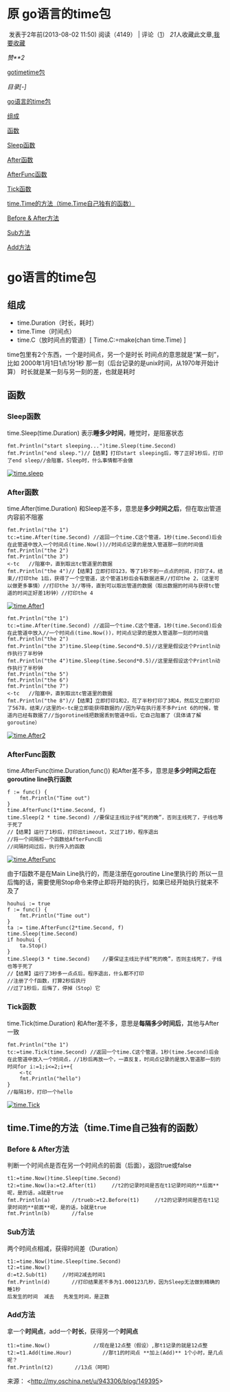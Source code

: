 # 原															go语言的time包

​    		    		发表于2年前(2013-08-02 11:50)      		阅读（4149） | 评论（[1](http://my.oschina.net/u/943306/blog/149395#comments)）    					    	    *21*人收藏此文章,[我要收藏](https://kshttps0.wiz.cn/wiz-resource/89077880-eff4-11e0-a402-00237def97cc/003ab9ee-d562-4118-87f0-14e835ec0970/)

*赞**2*

[go](http://www.oschina.net/search?scope=blog&q=go)[time](http://www.oschina.net/search?scope=blog&q=time)[time包](http://www.oschina.net/search?scope=blog&q=time%E5%8C%85)

*目录[-]*

[go语言的time包](http://my.oschina.net/u/943306/blog/149395#OSC_h1_1)

[组成](http://my.oschina.net/u/943306/blog/149395#OSC_h2_2)

[函数](http://my.oschina.net/u/943306/blog/149395#OSC_h2_3)

[Sleep函数](http://my.oschina.net/u/943306/blog/149395#OSC_h3_4)

[After函数](http://my.oschina.net/u/943306/blog/149395#OSC_h3_5)

[AfterFunc函数](http://my.oschina.net/u/943306/blog/149395#OSC_h3_6)

[Tick函数](http://my.oschina.net/u/943306/blog/149395#OSC_h3_7)

[time.Time的方法（time.Time自己独有的函数）](http://my.oschina.net/u/943306/blog/149395#OSC_h2_8)

[Before & After方法](http://my.oschina.net/u/943306/blog/149395#OSC_h3_9)

[Sub方法](http://my.oschina.net/u/943306/blog/149395#OSC_h3_10)

[Add方法](http://my.oschina.net/u/943306/blog/149395#OSC_h3_11)

# go语言的time包

## 组成

- time.Duration（时长，耗时）
- time.Time（时间点）
- time.C（放时间点的管道）[ Time.C:=make(chan time.Time) ]

time包里有2个东西，一个是时间点，另一个是时长 
时间点的意思就是“某一刻”，比如 2000年1月1日1点1分1秒 那一刻（后台记录的是unix时间，从1970年开始计算） 
时长就是某一刻与另一刻的差，也就是耗时

## 函数

### Sleep函数

time.Sleep(time.Duration) 
表示**睡多少时间**，睡觉时，是阻塞状态

```
fmt.Println("start sleeping...")time.Sleep(time.Second)
fmt.Println("end sleep.")//【结果】打印start sleeping后，等了正好1秒后，打印了end sleep//会阻塞，Sleep时，什么事情都不会做
```

[![time.sleep]()](http://static.oschina.net/uploads/space/2013/0802/143748_oxET_943306.png)

### After函数

time.After(time.Duration) 
和Sleep差不多，意思是**多少时间之后**，但在取出管道内容前不阻塞

```
fmt.Println("the 1")
tc:=time.After(time.Second) //返回一个time.C这个管道，1秒(time.Second)后会在此管道中放入一个时间点(time.Now())//时间点记录的是放入管道那一刻的时间值
fmt.Println("the 2")
fmt.Println("the 3")
<-tc   //阻塞中，直到取出tc管道里的数据
fmt.Println("the 4")//【结果】立即打印123，等了1秒不到一点点的时间，打印了4，结束//打印the 1后，获得了一个空管道，这个管道1秒后会有数据进来//打印the 2，（这里可以做更多事情）//打印the 3//等待，直到可以取出管道的数据（取出数据的时间与获得tc管道的时间正好差1秒钟）//打印the 4
```

[![time.After1]()](http://static.oschina.net/uploads/space/2013/0802/143824_2a5o_943306.png)

```
fmt.Println("the 1")
tc:=time.After(time.Second) //返回一个time.C这个管道，1秒(time.Second)后会在此管道中放入//一个时间点(time.Now())，时间点记录的是放入管道那一刻的时间值
fmt.Println("the 2")
fmt.Println("the 3")time.Sleep(time.Second*0.5)//这里是假设这个Println动作执行了半秒钟
fmt.Println("the 4")time.Sleep(time.Second*0.5)//这里是假设这个Println动作执行了半秒钟
fmt.Println("the 5")
fmt.Println("the 6")
fmt.Println("the 7")
<-tc   //阻塞中，直到取出tc管道里的数据
fmt.Println("the 8")//【结果】立即打印1和2，花了半秒打印了3和4，然后又立即打印了5678，结束//这里的<-tc是立即能获得数据的//因为早在执行差不多Print 6的时候，管道内已经有数据了//当gorotine线把数据丢到管道中后，它自己阻塞了（具体请了解goroutine）
```

[![time.After2]()](http://static.oschina.net/uploads/space/2013/0802/143844_MNzs_943306.png)

### AfterFunc函数

time.AfterFunc(time.Duration,func()) 
和After差不多，意思是**多少时间之后在goroutine line执行函数**

```
f := func() {
    fmt.Println("Time out")
}
time.AfterFunc(1*time.Second, f)
time.Sleep(2 * time.Second) //要保证主线比子线“死的晚”，否则主线死了，子线也等于死了
//【结果】运行了1秒后，打印出timeout，又过了1秒，程序退出
//将一个间隔和一个函数给AfterFunc后
//间隔时间过后，执行传入的函数
```

[![time.AfterFunc]()](http://static.oschina.net/uploads/space/2013/0802/155932_3gDS_943306.png)

由于f函数不是在Main Line执行的，而是注册在goroutine Line里执行的 
所以一旦后悔的话，需要使用Stop命令来停止即将开始的执行，如果已经开始执行就来不及了

```
houhui := true
f := func() {
    fmt.Println("Time out")
}
ta := time.AfterFunc(2*time.Second, f)
time.Sleep(time.Second)
if houhui {
    ta.Stop()
}
time.Sleep(3 * time.Second)    //要保证主线比子线“死的晚”，否则主线死了，子线也等于死了
//【结果】运行了3秒多一点点后，程序退出，什么都不打印
//注册了个f函数，打算2秒后执行
//过了1秒后，后悔了，停掉（Stop）它
```

### Tick函数

time.Tick(time.Duration) 
和After差不多，意思是**每隔多少时间后**，其他与After一致

```
fmt.Println("the 1")
tc:=time.Tick(time.Second) //返回一个time.C这个管道，1秒(time.Second)后会在此管道中放入一个时间点，//1秒后再放一个，一直反复，时间点记录的是放入管道那一刻的时间for i:=1;i<=2;i++{
    <-tc
    fmt.Println("hello")
}
//每隔1秒，打印一个hello
```

[![time.Tick]()](http://static.oschina.net/uploads/space/2013/0802/150007_fpNQ_943306.png)

## time.Time的方法（time.Time自己独有的函数）

### Before & After方法

判断一个时间点是否在另一个时间点的前面（后面），返回true或false

```
t1:=time.Now()time.Sleep(time.Second)
t2:=time.Now()a:=t2.After(t1)     //t2的记录时间是否在t1记录时间的**后面**呢，是的话，a就是true
fmt.Println(a)       //trueb:=t2.Before(t1)     //t2的记录时间是否在t1记录时间的**前面**呢，是的话，b就是true
fmt.Println(b)       //false
```

### Sub方法

两个时间点相减，获得时间差（Duration）

```
t1:=time.Now()time.Sleep(time.Second)
t2:=time.Now()
d:=t2.Sub(t1)     //时间2减去时间1
fmt.Println(d)       //打印结果差不多为1.000123几秒，因为Sleep无法做到精确的睡1秒
后发生的时间  减去   先发生时间，是正数

```

### Add方法

拿一个**时间点**，add一个**时长**，获得另一个**时间点**

```
t1:=time.Now()              //现在是12点整（假设）,那t1记录的就是12点整
t2:=t1.Add(time.Hour)          //那t1的时间点 **加上(Add)** 1个小时，是几点呢？
fmt.Println(t2)       //13点（呵呵）
```

来源： <<http://my.oschina.net/u/943306/blog/149395>>